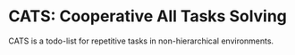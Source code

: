 # CATS: Cooperative All Tasks Solving

CATS is a todo-list for repetitive tasks in non-hierarchical environments.
